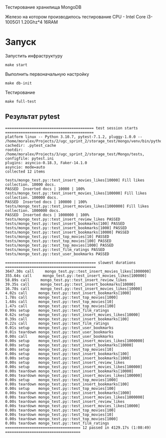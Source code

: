 Тестирование хранилища MongoDB

Железо на котором производилось тестирование
CPU - Intel Core i3-1005G1 1.20Ghz*4
16RAM

# Запуск
Запустить инфраструктуру

    make start

Выполнить первоначальную настройку
    
    make db-init

Тестирование

    make full-test

## Результат pytest

    ======================================== test session starts ========================================
    platform linux -- Python 3.10.7, pytest-7.1.2, pluggy-1.0.0 -- /home/moralex/Projects/2/ugc_sprint_2/storage_test/mongo/venv/bin/python
    cachedir: .pytest_cache
    rootdir: /home/moralex/Projects/3/ugc_sprint_2/storage_test/Mongo/tests, configfile: pytest.ini
    plugins: asyncio-0.18.3, Faker-14.1.0
    asyncio: mode=auto
    collected 12 items                                                                                  

    tests/mongo_test.py::test_insert_movies_likes[10000] Fill likes collection. 10000 docs. 
    PASSED	Inserted docs | 10000 | 100%
    tests/mongo_test.py::test_insert_movies_likes[100000] Fill likes collection. 100000 docs. 
    PASSED	Inserted docs | 100000 | 100%
    tests/mongo_test.py::test_insert_movies_likes[1000000] Fill likes collection. 1000000 docs. 
    PASSED	Inserted docs | 1000000 | 100%
    tests/mongo_test.py::test_insert_review_likes PASSED
    tests/mongo_test.py::test_insert_bookmarks[100] PASSED
    tests/mongo_test.py::test_insert_bookmarks[1000] PASSED
    tests/mongo_test.py::test_insert_bookmarks[10000] PASSED
    tests/mongo_test.py::test_top_movies[10] PASSED
    tests/mongo_test.py::test_top_movies[100] PASSED
    tests/mongo_test.py::test_top_movies[1000] PASSED
    tests/mongo_test.py::test_film_ratings PASSED
    tests/mongo_test.py::test_user_bookmarks PASSED

    ========================================= slowest durations =========================================
    3647.30s call     mongo_test.py::test_insert_movies_likes[1000000]
    355.64s call     mongo_test.py::test_insert_movies_likes[100000]
    58.89s call     mongo_test.py::test_insert_review_likes
    39.35s call     mongo_test.py::test_insert_bookmarks[10000]
    16.78s call     mongo_test.py::test_insert_movies_likes[10000]
    4.02s call     mongo_test.py::test_insert_bookmarks[1000]
    1.78s call     mongo_test.py::test_top_movies[1000]
    1.68s call     mongo_test.py::test_top_movies[10]
    1.47s call     mongo_test.py::test_top_movies[100]
    0.99s setup    mongo_test.py::test_film_ratings
    0.62s setup    mongo_test.py::test_insert_movies_likes[10000]
    0.39s call     mongo_test.py::test_insert_bookmarks[100]
    0.22s call     mongo_test.py::test_film_ratings
    0.01s setup    mongo_test.py::test_user_bookmarks
    0.01s teardown mongo_test.py::test_user_bookmarks
    0.00s call     mongo_test.py::test_user_bookmarks
    0.00s setup    mongo_test.py::test_insert_movies_likes[1000000]
    0.00s setup    mongo_test.py::test_insert_bookmarks[10000]
    0.00s setup    mongo_test.py::test_top_movies[10]
    0.00s setup    mongo_test.py::test_insert_bookmarks[100]
    0.00s setup    mongo_test.py::test_insert_bookmarks[1000]
    0.00s setup    mongo_test.py::test_insert_review_likes
    0.00s setup    mongo_test.py::test_insert_movies_likes[100000]
    0.00s teardown mongo_test.py::test_insert_bookmarks[10000]
    0.00s teardown mongo_test.py::test_insert_movies_likes[100000]
    0.00s setup    mongo_test.py::test_top_movies[1000]
    0.00s teardown mongo_test.py::test_insert_bookmarks[100]
    0.00s setup    mongo_test.py::test_top_movies[100]
    0.00s teardown mongo_test.py::test_insert_bookmarks[1000]
    0.00s teardown mongo_test.py::test_insert_movies_likes[1000000]
    0.00s teardown mongo_test.py::test_insert_review_likes
    0.00s teardown mongo_test.py::test_insert_movies_likes[10000]
    0.00s teardown mongo_test.py::test_top_movies[100]
    0.00s teardown mongo_test.py::test_top_movies[10]
    0.00s teardown mongo_test.py::test_top_movies[1000]
    0.00s teardown mongo_test.py::test_film_ratings
    ================================== 12 passed in 4129.17s (1:08:49) ==================================

